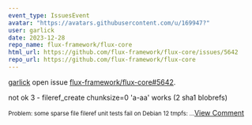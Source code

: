 ```yaml
---
event_type: IssuesEvent
avatar: "https://avatars.githubusercontent.com/u/169947?"
user: garlick
date: 2023-12-28
repo_name: flux-framework/flux-core
html_url: https://github.com/flux-framework/flux-core/issues/5642
repo_url: https://github.com/flux-framework/flux-core
---
```


<a href='https://github.com/garlick' target='_blank'>garlick</a> open issue <a href='https://github.com/flux-framework/flux-core/issues/5642' target='_blank'>flux-framework/flux-core#5642</a>.

<p> not ok 3 - fileref_create chunksize=0 'a-aa' works (2 sha1 blobrefs)</p><small>Problem: some sparse file fileref unit tests fail on Debian 12 tmpfs:...</small><a href='https://github.com/flux-framework/flux-core/issues/5642' target='_blank'>View Comment</a>